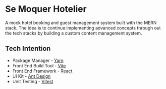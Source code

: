 # Se Moquer Hotelier

A mock hotel booking and guest management system built with the MERN stack. The idea is to continue implementing advanced concepts through out the tech stacks by building a custom content management system.

## Tech Intention

- Package Manager - [Yarn](https://yarnpkg.com/)
- Front End Build Tool - [Vite](https://vitejs.dev/)
- Front End Framework - [React](https://react.dev/)
- UI Kit - [Ant Design](https://ant.design/)
- Unit Testing - [Vitest](https://vitest.dev/)
